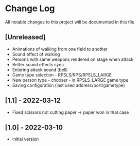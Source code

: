 # Change Log
All notable changes to this project will be documented in this file.

## [Unreleased]
- Animations of walking from one field to another
- Sound effect of walking
- Persons with same weapons rendered on stage when attack
- Better sound effects sync
- Entering attack sound (bell)
- Game type selection - RPSLS/RPS/RPSLS_LARGE
- New person type - chooser - in RPSLS_LARGE game type
- Saving configuration (last used address/port/gametype)

## [1.1] - 2022-03-12
- Fixed scissors not cutting paper -> paper won in that case

## [1.0] - 2022-03-10
- Initial version
